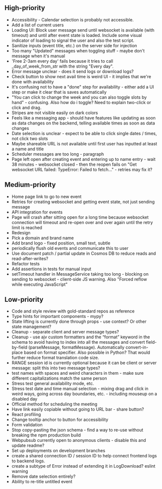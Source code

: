## High-priority

* Accessibility - Calendar selection is probably not accessible.
* Add a list of current users
* Loading UI: Block user message send until websocket is available (with timeout) and until after event state is loaded. Include some visual indicator of loading to signal the user and also the test script.
* Sanitize inputs (event title, etc.) on the server side for injection
* Too many "Updated" messages when toggling stuff - maybe don't message when it's manual
* 'Free 2-3am every day' fails because it tries to call _day_of_week_from_str with the string "Every day".
* Error message unclear - does it send logs or download logs?
* Check button to show next avail time is weird UI - it implies that we're done with availability
* It's confusing not to have a "done" step for availability - either add a UI step or make it clear that is saves automatically
* "You can click to change the week and you can also toggle slots by hand" - confusing. Also how do i toggle? Need to explain two-click or click and drag.
* Stripes are not visible easily on dark colors
* Feels like a messaging app - should have features like updating as soon as data changes on the backend, telling available times as soon as data changes
* Date selection is unclear - expect to be able to click single dates / times, not click two slots
* Maybe shareable URL is not available until first user has inputted at least a name and title
* Scheduler messages are too long - paragraph 
* Page left open after creating event and entering up to name entry - wait 38 minutes - websocket closed - then the reopen fails on "Get websocket URL failed: TypeError: Failed to fetch..." - retries may fix it?

## Medium-priority

* Home page link to go to new event
* Retries for creating websocket and getting event state, not just sending message
* API integration for events
* Page will crash after sitting open for a long time because websocket connection will timeout and re-open over and over again until the retry limit is reached
* Redesign
* Pick a domain and brand name
* Add brand logo - fixed position, small text, subtle
* periodically flush old events and communicate this to user
* Use document patch / partial update in Cosmos DB to reduce reads and read-after-writes?
* Refactor tests
* Add assertions in tests for manual input
* setTimeout handler in MessageService taking too long - blocking on sending to websocket - client-side JS warning. Also "Forced reflow while executing JavaScript"

## Low-priority

* Code and style review with gold-standard repos as reference
* Type hints for important components - mypy?
* State lifting is currently done through props - use context? Or other state management?
* Cleanup - separate client and server message types?
* Cleanup - use ajv custom formatters and the “format” keyword in the schema to avoid having to index into all the messages and convert field-by-field (parseMessage, formatMessage). Automatically convert-in-place based on format specifier. Also possible in Python? That would further reduce format translation code size.
* RANGE session id is currently optional because it can be client or server message: split this into two message types?
* test names with spaces and weird characters in them - make sure different capitalizations match the same person
* Stress test general availability mode, etc.
* Stress test date and time manual selection - mixing drag and click in weird ways, going across day boundaries, etc. - including mouseup on a disabled day
* Official method for scheduling the meeting
* Have link easily copiable without going to URL bar - share button?
* React profiling
* Change tooltip anchor to button for accessibility
* Form validation
* Stop copy-pasting the json schema - find a way to re-use without breaking the npm production build
* Webpubsub currently open to anonymous clients - disable this and update readme?
* Set up deployments on development branches
* create a shared connection ID / session ID to help connect frontend logs to backend logs.
* create a subtype of Error instead of extending it in LogDownload? eslint warning
* Remove date selection entirely?
* Ability to re-title untitled event